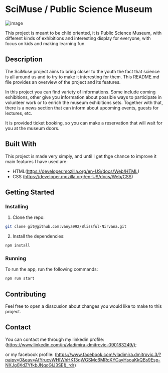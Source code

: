 # SciMuse / Public Science Museum

![image](images/scimuse.png)


This project is meant to be child oriented, it is Public Science Museum, with different kinds of exhibitions and interesting display for everyone, with focus on kids and making learning fun.

## Description

The SciMuse project aims to bring closer to the youth the fact that science is all around us and to try to make it interesting for them. This README.md file provides an overview of the project and its features.

In this project you can find variety of informations. Some include coming exhibitions, other give you information about possible ways to participate in volunteer work or to enrich the museum exhibitions sets. Together with that, there is a news section that can inform about upcoming events, guests for lectures, etc. 

It is provided ticket booking, so you can make a reservation that will wait for you at the museum doors. 


## Built With

This project is made very simply, and until I get thge chance to improve it main features I have used are:

- HTML(https://developer.mozilla.org/en-US/docs/Web/HTML)
- CSS (https://developer.mozilla.org/en-US/docs/Web/CSS)

## Getting Started

### Installing

1. Clone the repo:

```bash
git clone git@github.com:vanya992/Blissful-Nirvana.git
```

2. Install the dependencies:

```bash
npm install
```

### Running

To run the app, run the following commands:

```bash
npm run start
```

## Contributing

Feel free to open a disscusion about changes you would like to make to this project.

## Contact


You can contact me through my linkedin profile: (https://www.linkedin.com/in/vladimira-dmitrovic-090183249/);

or my facebook profile: (https://www.facebook.com/vladimira.dmitrovic.3/?paipv=0&eav=AfYrucvWHIWhHK13qWGSMc6MRoXYCayHsoaKkQBs9Esp-NXJg0XdZYfkbJNqoGlJ3SE&_rdr)

